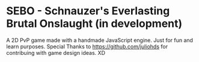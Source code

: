 # SEBO - Schnauzer's Everlasting Brutal Onslaught (in development)
A 2D PvP game made with a handmade JavaScript engine. Just for fun and learn purposes. Special Thanks to https://github.com/juliohds for contribuing with game design ideas. XD
